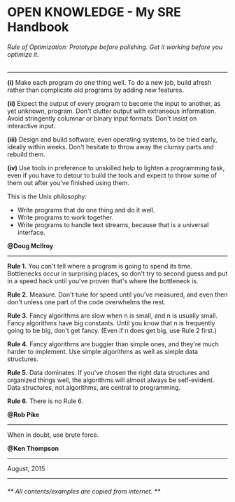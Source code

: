 # OPEN KNOWLEDGE - My SRE Handbook


###### Rule of Optimization: Prototype before polishing. Get it working before you optimize it.

---

**(i)** Make each program do one thing well. To do a new job, build afresh rather than complicate old programs by adding new features.

**(ii)** Expect the output of every program to become the input to another, as yet unknown, program. Don't clutter output with extraneous information. Avoid stringently columnar or binary input formats. Don't insist on interactive input.

**(iii)** Design and build software, even operating systems, to be tried early, ideally within weeks. Don't hesitate to throw away the clumsy parts and rebuild them.

**(iv)** Use tools in preference to unskilled help to lighten a programming task, even if you have to detour to build the tools and expect to throw some of them out after you've finished using them.

This is the Unix philosophy: 
* Write programs that do one thing and do it well. 
* Write programs to work together. 
* Write programs to handle text streams, because that is a universal interface.

**@Doug McIlroy**

---

**Rule 1.** You can't tell where a program is going to spend its time. Bottlenecks occur in surprising places, so don't try to second guess and put in a speed hack until you've proven that's where the bottleneck is.

**Rule 2.** Measure. Don't tune for speed until you've measured, and even then don't unless one part of the code overwhelms the rest.

**Rule 3.** Fancy algorithms are slow when n is small, and n is usually small. Fancy algorithms have big constants. Until you know that n is frequently going to be big, don't get fancy. (Even if n does get big, use Rule 2 first.)

**Rule 4.** Fancy algorithms are buggier than simple ones, and they're much harder to implement. Use simple algorithms as well as simple data structures.

**Rule 5.** Data dominates. If you've chosen the right data structures and organized things well, the algorithms will almost always be self-evident. Data structures, not algorithms, are central to programming.

**Rule 6.** There is no Rule 6.

**@Rob Pike**

---

When in doubt, use brute force.

**@Ken Thompson**

---

August, 2015

---
###### ** All contents/examples are copied from internet. **